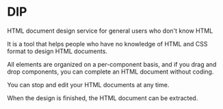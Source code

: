 # DIP
HTML document design service for general users who don't know HTML

It is a tool that helps people who have no knowledge of HTML and CSS format to design HTML documents.

All elements are organized on a per-component basis, and if you drag and drop components, you can complete an HTML document without coding.

You can stop and edit your HTML documents at any time.

When the design is finished, the HTML document can be extracted.
